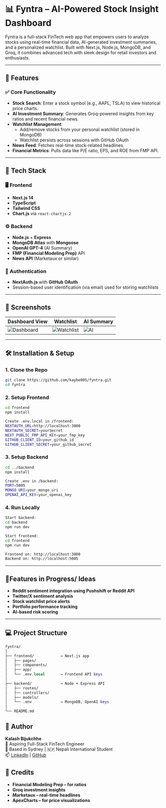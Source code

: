 # 📊 Fyntra – AI-Powered Stock Insight Dashboard

Fyntra is a full-stack FinTech web app that empowers users to analyze stocks using real-time financial data, AI-generated investment summaries, and a personalized watchlist. Built with Next.js, Node.js, MongoDB, and Groq, it combines advanced tech with sleek design for retail investors and enthusiasts.

---

## 🚀 Features

### ✅ Core Functionality

- **Stock Search**: Enter a stock symbol (e.g., AAPL, TSLA) to view historical price charts.
- **AI Investment Summary**: Generates Groq-powered insights from key ratios and recent financial news.
- **Watchlist Management**:
  - Add/remove stocks from your personal watchlist (stored in MongoDB)
  - Watchlist persists across sessions with GitHub OAuth
- **News Feed**: Fetches real-time stock-related headlines.
- **Financial Metrics**: Pulls data like P/E ratio, EPS, and ROE from FMP API.

---

## 🧰 Tech Stack

### 🖥️ Frontend

- **Next.js 14**
- **TypeScript**
- **Tailwind CSS**
- **Chart.js** via `react-chartjs-2`

### ⚙️ Backend

- **Node.js** + **Express**
- **MongoDB Atlas** with **Mongoose**
- **OpenAI GPT-4** (AI Summary)
- **FMP (Financial Modeling Prep)** API
- **News API** (Marketaux or similar)

### 🔐 Authentication

- **NextAuth.js** with **GitHub OAuth**
- Session-based user identification (via email) used for storing watchlists

---

## 📸 Screenshots

| Dashboard View                               | Watchlist                                    | AI Summary                             |
| -------------------------------------------- | -------------------------------------------- | -------------------------------------- |
| ![Dashboard](./public/screens/dashboard.png) | ![Watchlist](./public/screens/watchlist.png) | ![AI](./public/screens/ai-summary.png) |

---

## 🛠️ Installation & Setup

### 1. Clone the Repo

```bash
git clone https://github.com/kaybe005/fyntra.git
cd fyntra
```

### 2. Setup Frontend

```bash
cd frontend
npm install

Create .env.local in /frontend:
NEXTAUTH_URL=http://localhost:3000
NEXTAUTH_SECRET=yourSecret
NEXT_PUBLIC_FMP_API_KEY=your_fmp_key
GITHUB_CLIENT_ID=your_github_id
GITHUB_CLIENT_SECRET=your_github_secret
```

### 3. Setup Backend

```bash
cd ../backend
npm install

Create .env in /backend:
PORT=5005
MONGO_URI=your_mongo_uri
OPENAI_API_KEY=your_openai_key
```

### 4. Run Locally

```bash
Start backend:
cd backend
npm run dev
```

```bash
Start frontend:
cd frontend
npm run dev

Frontend on: http://localhost:3000
Backend on: http://localhost:5005
```

---

## 🧪Features in Progress/ Ideas

- **Reddit sentiment integration using Pushshift or Reddit API**
- **Twitter/X sentiment analysis**
- **Stock watchlist price alerts**
- **Portfolio performance tracking**
- **AI-based risk scoring**

---

## 💻 Project Structure

```perl
fyntra/
│
├── frontend/            → Next.js app
│   ├── pages/
│   ├── components/
│   ├── app/
│   └── .env.local       → Frontend API keys
│
├── backend/             → Node + Express API
│   ├── routes/
│   ├── controllers/
│   ├── models/
│   └── .env             → MongoDB, OpenAI keys
│
└── README.md
```

## 👤 Author

**Kalash Bijukchhe**  
💼 Aspiring Full-Stack FinTech Engineer  
📍 Based in Sydney | 🇳🇵 Nepali International Student  
📫 [LinkedIn](https://linkedin.com/in/kayb05) | [GitHub](https://github.com/kaybe005)

## 🧠 Credits

- **Financial Modeling Prep – for ratios**
- **Groq investment insights**
- **Marketaux – real-time headlines**
- **ApexCharts – for price visualizations**
